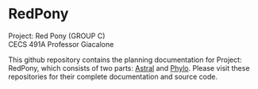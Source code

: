 # RedPony
Project: Red Pony (GROUP C)  
CECS 491A Professor Giacalone 

This github repository contains the planning documentation for Project: RedPony, which consists of two parts: [Astral](https://github.com/jaredraycoleman/astral) and [Phylo](https://github.com/jaredraycoleman/phylo). Please visit these repositories for their complete documentation and source code.
